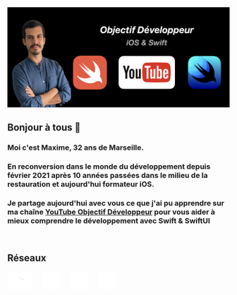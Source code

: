 <img src='https://github.com/ObjectifDeveloppeur/ObjectifDeveloppeur/blob/main/banniere.png' alt='twitter'>

## Bonjour à tous 👋
### Moi c'est Maxime, 32 ans de Marseille.
### En reconversion dans le monde du développement depuis février 2021 après 10 années passées dans le milieu de la restauration et aujourd'hui formateur iOS.
### Je partage aujourd'hui avec vous ce que j'ai pu apprendre sur ma chaîne [YouTube Objectif Développeur](https://www.youtube.com/c/ObjectifDéveloppeur) pour vous aider à mieux comprendre le développement avec Swift & SwiftUI
&nbsp;
## Réseaux

[<img src='https://github.com/ObjectifDeveloppeur/ObjectifDeveloppeur/blob/main/youtube.png' alt='twitter' height='40'>](https://www.youtube.com/c/ObjectifDéveloppeur)$~~~~~~$[<img src='https://github.com/ObjectifDeveloppeur/ObjectifDeveloppeur/blob/main/linkedin.png' alt='linkedin' height='40'>](https://www.linkedin.com/in/maxime-lathière/)$~~~~~~$[<img src='https://github.com/ObjectifDeveloppeur/ObjectifDeveloppeur/blob/main/insta.png' alt='instagram' height='40'>](https://www.instagram.com/objectif.developpeur/)$~~~~~~$[<img src='https://github.com/ObjectifDeveloppeur/ObjectifDeveloppeur/blob/main/twitter.png' alt='twitter' height='40'>](https://twitter.com/objectif_DeviOS) 
